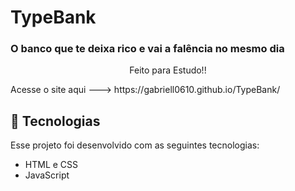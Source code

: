 # TypeBank

### O banco que te deixa rico e vai a falência no mesmo dia

<p align="center">
Feito para Estudo!!
</p>
Acesse o site aqui ---> https://gabriell0610.github.io/TypeBank/
<br>


## 🚀 Tecnologias

Esse projeto foi desenvolvido com as seguintes tecnologias:

- HTML e CSS
- JavaScript

